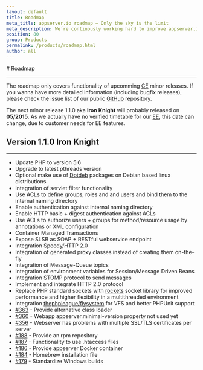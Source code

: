 ```yaml
---
layout: default
title: Roadmap
meta_title: appserver.io roadmap – Only the sky is the limit
meta_description: We´re continously working hard to improve appserver.io. Check out the appserver.io roadmap for detailed informations.
position: 80
group: Products
permalink: /products/roadmap.html
author: all
---
```


#<i class="fa fa-road"></i> Roadmap
***

The roadmap only covers functionality of upcomming [CE](<{{ "/products/community-edition.html" | prepend: site.baseurl }}>) minor releases. If you wanna have more detailed information (including bugfix releases), please check the issue list of our public <a href="{{ site.github_repository }}"><i class="fa fa-github"></i> GitHub</a> repository.

The next minor release 1.1.0 aka **Iron Knight** will probably released on **05/2015**. As we actually have no verified timetable for our [EE](<{{ "/products/enterprise-edition.html" | prepend: site.baseurl }}>), this date can change, due to customer needs for EE features.

## Version 1.1.0 **Iron Knight**
***
* Update PHP to version 5.6
* Upgrade to latest pthreads version
* Optional make use of [Dotdeb](https://www.dotdeb.org) packages on Debian based linux distributions
* Integration of servlet filter functionality
* Use ACLs to define groups, roles and and users and bind them to the internal naming directory
* Enable authentication against internal naming directory
* Enable HTTP basic + digest authentication against ACLs
* Use ACLs to authorize users + groups for method/resource usage by annotations or XML configuration
* Container Managed Transactions
* Expose SLSB as SOAP + RESTful webservice  endpoint
* Integration Speedy/HTTP 2.0
* Integration of generated proxy classes instead of creating them on-the-fly
* Integration of Message-Queue topics
* Integration of environment variables for Session/Message Driven Beans
* Integration STOMP protocol to send messages
* Implement and integrate HTTP 2.0 protocol
* Replace PHP standard sockets with [rockets](https://github.com/appserver-io-php/rockets) socket library for improved performance and higher flexibility in a multithreaded environment
* Integration [thephpleague/flysystem](https://github.com/thephpleague/flysystem) for VFS and better PHPUnit support
* [#363](<{{ "363" | prepend: site.github_issue }}>) - Provide alternative class loader
* [#360](<{{ "360" | prepend: site.github_issue }}>) - Webapp appserver.minimal-version property not used yet
* [#356](<{{ "356" | prepend: site.github_issue }}>) - Webserver has problems with multiple SSL/TLS certificates per server
* [#188](<{{ "188" | prepend: site.github_issue }}>) - Provide an rpm repository
* [#187](<{{ "187" | prepend: site.github_issue }}>) - Functionality to use .htaccess files
* [#186](<{{ "186" | prepend: site.github_issue }}>) - Provide appserver Docker container
* [#184](<{{ "184" | prepend: site.github_issue }}>) - Homebrew installation file
* [#179](<{{ "179" | prepend: site.github_issue }}>) - Standardize Windows builds